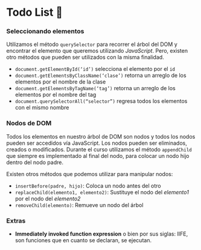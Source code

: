 # Todo List 📝

### Seleccionando elementos

Utilizamos el método `querySelector` para recorrer el árbol del DOM y encontrar el elemento que queremos utilizando *JavaScript*. Pero, existen otro métodos que pueden ser utilizados con la misma finalidad.

- `document.getElementById(‘id’)` selecciona el elemento por el `id`
- `document.getElementsByClassName(‘clase’)` retorna un arreglo de los elementos por el nombre de la clase
- `document.getElementsByTagName(‘tag’)` retorna un arreglo de los elementos por el nombre del tag
- `document.querySelectorAll(“selector”)` regresa todos los elementos con el mismo nombre

### Nodos de DOM

Todos los elementos en nuestro árbol de DOM son nodos y todos los nodos pueden ser accedidos vía JavaScript. Los nodos pueden ser eliminados, creados o modificados. Durante el curso utilizamos el método `appendChild` que siempre es implementado al final del nodo, para colocar un nodo hijo dentro del nodo padre.

Existen otros métodos que podemos utilizar para manipular nodos:

- `insertBefore(padre, hijo)`: Coloca un nodo antes del otro
- `replaceChild(elemento1, elemento2)`: Sustituye el nodo del *elemento1* por el nodo del *elemento2*
- `removeChild(elemento)`: Remueve un nodo del árbol

### Extras

- **Immediately invoked function expression** o bien por sus siglas: IIFE, son funciones que en cuanto se declaran, se ejecutan.